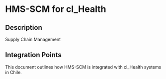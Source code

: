 # HMS-SCM for cl_Health

## Description

Supply Chain Management

## Integration Points

This document outlines how HMS-SCM is integrated with cl_Health systems in Chile.
